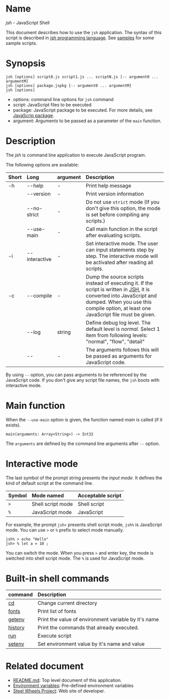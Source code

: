 

# Name
*jsh* - JavaScript Shell

This document describes how to use the `jsh` application.
The syntax of this script is described in [jsh programming language](https://github.com/steelwheels/JSTools/blob/master/Document/jsh-lang.md).
See [samples](https://github.com/steelwheels/JSTools/blob/master/Document/samples/sample.md) for some sample scripts.

# Synopsis
````
jsh [options] script0.js script1.js ... scriptN.js [-- argument0 ... argumentM]
jsh [options] package.jspkg [-- argument0 ... argumentM]
jsh [options]
````
* options:  command line options for `jsh` command
* script:   JavaScript files to be executed
* package:  JavaScript package to be executed. For more details, see [JavaScrip package](https://github.com/steelwheels/JSTools/blob/master/Document/jspkg.md).
* argument: Arguments to be passed as a parameter of the `main` function.

# Description
The *jsh* is command line application to execute JavaScript program.

The following options are available:

|Short  |Long       |argument |Description            |
|:---   |:---       |:---      |:---                   |
|-h     |--help     |-         |Print help message     |
|       |--version  |-         |Print version information |
|       |--no-strict |-        |Do not use `strict` mode (If you don't give this option, the mode is set before compiling any scripts.)|
|       |--use-main |-         |Call main function in the script after evaluating scripts. |
|-i     |--interactive |-      | Set interactive mode. The user can input statements step by step. The interactive mode will be activated after reading all scripts.|
|-c     |--compile  |-         |Dump the source scripts instead of executing it. If the script is written in [JSH](https://github.com/steelwheels/JSTools/blob/master/Document/jsh-lang.md), it is converted into JavaScript and dumped. When you use this compile option, at least one JavaScript file must be given.|
|       |--log      |string     |Define debug log level. The default level is *normal*. Select 1 item from following levels: "normal", "flow", "detail" |
|       |--         |-          |The arguments follows this will be passed as arguments for JavaScript code. |

By using `--` option, you can pass arguments to be referenced by the JavaScript code.
If you don't give any script file names, the `jsh` boots with interactive mode.

# Main function
When the `--use-main` option is given, the function named *main* is called (if it exists).
````
main(arguments: Array<String>) -> Int32
````
The `arguments` are defined by the command line arguments after `--` option.

# Interactive mode
The last symbol of the prompt string presents the *input mode*.
It defines the kind of default script at the command line.

|Symbol |Mode named             |Acceptable script      |
|:---   |:---                   |:---                   |
|`>`    |Shell script mode      |Shell script           |
|`%`    |JavaScript mode        |JavaScript             |

For example, the prompt `jsh>` presents shell script mode, `jsh%` is JavaScript mode. You can use `>` or `%` prefix to select mode manually.
````
jsh% > echo "Hello"
jsh> % let a = 10 ;
````
You can switch the mode. When you press `>` and enter key, the mode is switched into shell script mode. The `%` is used for JavaScript mode.

# Built-in shell commands
|command                |Description                            |
|:--                    |:--                                    |
|[cd](https://github.com/steelwheels/JSTools/tree/master/Document/builtins/cd.md)            |Change current directory               |
|[fonts](https://github.com/steelwheels/JSTools/tree/master/Document/builtins/fonts.md)      |Print list of fonts                    |
|[getenv](https://github.com/steelwheels/JSTools/tree/master/Document/builtins/getenv.md)    |Print the value of environment variable by it's name |
|[history](https://github.com/steelwheels/JSTools/tree/master/Document/builtins/history.md)  |Print the commands that already executed.      |
|[run](https://github.com/steelwheels/JSTools/tree/master/Document/builtins/run.md)          |Execute script                         |
|[setenv](https://github.com/steelwheels/JSTools/tree/master/Document/builtins/setenv.md)    |Set environment value by it's name and value |


# Related document
* [README.md](https://github.com/steelwheels/JSRunner/blob/master/README.md): Top level document of this application.
* [Environment variables](https://github.com/steelwheels/JSTools/blob/master/Document/env-var.md): Pre-defined environment variables
* [Steel Wheels Project](http://steelwheels.github.io): Web site of developer.
